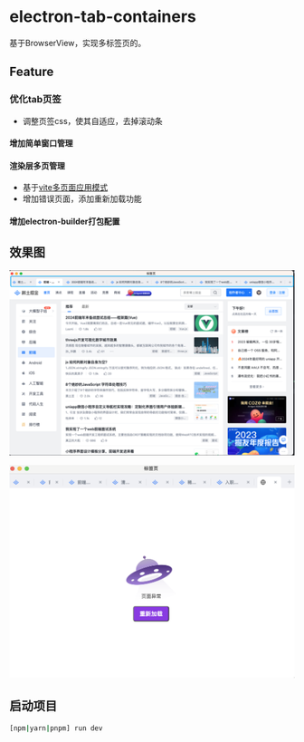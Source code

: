 # electron-tab-containers

基于BrowserView，实现多标签页的。

## Feature 

### 优化tab页签

- 调整页签css，使其自适应，去掉滚动条

#### 增加简单窗口管理 

#### 渲染层多页管理

- 基于[vite多页面应用模式](https://cn.vitejs.dev/guide/build.html#multi-page-app)
- 增加错误页面，添加重新加载功能

#### 增加electron-builder打包配置

## 效果图

![Alt text](image.png)

![Alt text](image-1.png)


## 启动项目

```bash
[npm|yarn|pnpm] run dev
```



